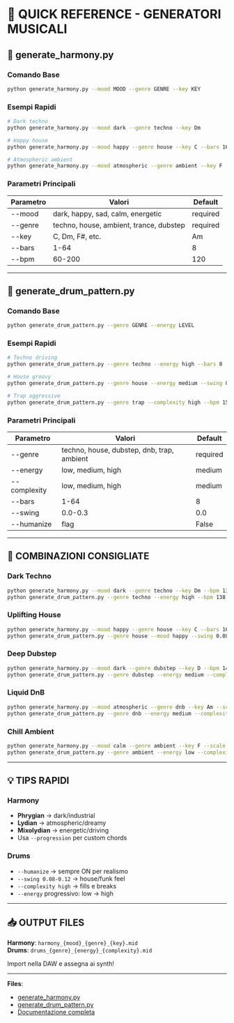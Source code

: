 # 🚀 QUICK REFERENCE - GENERATORI MUSICALI

## 🎹 generate_harmony.py

### Comando Base
```bash
python generate_harmony.py --mood MOOD --genre GENRE --key KEY
```

### Esempi Rapidi
```bash
# Dark techno
python generate_harmony.py --mood dark --genre techno --key Dm

# Happy house
python generate_harmony.py --mood happy --genre house --key C --bars 16

# Atmospheric ambient
python generate_harmony.py --mood atmospheric --genre ambient --key F --scale lydian
```

### Parametri Principali

| Parametro | Valori | Default |
|-----------|--------|---------|
| --mood | dark, happy, sad, calm, energetic | required |
| --genre | techno, house, ambient, trance, dubstep | required |
| --key | C, Dm, F#, etc. | Am |
| --bars | 1-64 | 8 |
| --bpm | 60-200 | 120 |

---

## 🥁 generate_drum_pattern.py

### Comando Base
```bash
python generate_drum_pattern.py --genre GENRE --energy LEVEL
```

### Esempi Rapidi
```bash
# Techno driving
python generate_drum_pattern.py --genre techno --energy high --bars 8

# House groovy
python generate_drum_pattern.py --genre house --energy medium --swing 0.1 --humanize

# Trap aggressive
python generate_drum_pattern.py --genre trap --complexity high --bpm 150
```

### Parametri Principali

| Parametro | Valori | Default |
|-----------|--------|---------|
| --genre | techno, house, dubstep, dnb, trap, ambient | required |
| --energy | low, medium, high | medium |
| --complexity | low, medium, high | medium |
| --bars | 1-64 | 8 |
| --swing | 0.0-0.3 | 0.0 |
| --humanize | flag | False |

---

## 🎼 COMBINAZIONI CONSIGLIATE

### Dark Techno
```bash
python generate_harmony.py --mood dark --genre techno --key Dm --bpm 138
python generate_drum_pattern.py --genre techno --energy high --bpm 138 --humanize
```

### Uplifting House
```bash
python generate_harmony.py --mood happy --genre house --key C --bars 16
python generate_drum_pattern.py --genre house --mood happy --swing 0.08 --humanize
```

### Deep Dubstep
```bash
python generate_harmony.py --mood dark --genre dubstep --key D --bpm 140
python generate_drum_pattern.py --genre dubstep --energy medium --complexity high --bpm 140
```

### Liquid DnB
```bash
python generate_harmony.py --mood atmospheric --genre dnb --key Am --scale dorian
python generate_drum_pattern.py --genre dnb --energy medium --complexity high --humanize
```

### Chill Ambient
```bash
python generate_harmony.py --mood calm --genre ambient --key F --scale lydian --bpm 80 --bars 32
python generate_drum_pattern.py --genre ambient --energy low --complexity low --bpm 80 --bars 32
```

---

## 💡 TIPS RAPIDI

### Harmony
- **Phrygian** → dark/industrial
- **Lydian** → atmospheric/dreamy
- **Mixolydian** → energetic/driving
- Usa `--progression` per custom chords

### Drums
- `--humanize` → sempre ON per realismo
- `--swing 0.08-0.12` → house/funk feel
- `--complexity high` → fills e breaks
- `--energy` progressivo: low → high

---

## 📥 OUTPUT FILES

**Harmony**: `harmony_{mood}_{genre}_{key}.mid`  
**Drums**: `drums_{genre}_{energy}_{complexity}.mid`

Import nella DAW e assegna ai synth!

---

**Files**: 
- [generate_harmony.py](computer:///mnt/user-data/outputs/generate_harmony.py)
- [generate_drum_pattern.py](computer:///mnt/user-data/outputs/generate_drum_pattern.py)
- [Documentazione completa](computer:///mnt/user-data/outputs/NEW_GENERATORS_DOCUMENTATION.md)
